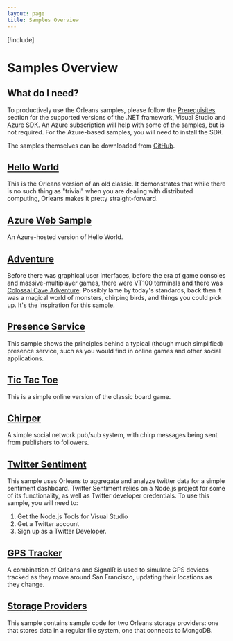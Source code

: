 ```yaml
---
layout: page
title: Samples Overview
---
```


[!include[](../../warning-banner.zh.md)]

# Samples Overview

## What do I need?

To productively use the Orleans samples, please follow the [Prerequisites](../Installation/Prerequisites.zh.md) section for the supported versions of the .NET framework, Visual Studio and Azure SDK.
An Azure subscription will help with some of the samples, but is not required. For the Azure-based samples, you will need to install the SDK.

The samples themselves can be downloaded from [GitHub](https://github.com/dotnet/orleans/tree/master/Samples).


## [Hello World](Hello-World.zh.md)

This is the Orleans version of an old classic. It demonstrates that while there is no such thing as "trivial" when you are dealing with distributed computing, Orleans makes it pretty straight-forward.

## [Azure Web Sample](Azure-Web-Sample.zh.md)

An Azure-hosted version of Hello World.

## [Adventure](Adventure.zh.md)

Before there was graphical user interfaces, before the era of game consoles and massive-multiplayer games, there were VT100 terminals and there was [Colossal Cave Adventure](http://en.wikipedia.org/wiki/Colossal_Cave_Adventure). Possibly lame by today's standards, back then it was a magical world of monsters, chirping birds, and things you could pick up. It's the inspiration for this sample.

## [Presence Service](Presence-Service.zh.md)

This sample shows the principles behind a typical (though much simplified) presence service, such as you would find in online games and other social applications.

## [Tic Tac Toe](Tic-Tac-Toe.zh.md)

This is a simple online version of the classic board game.

## [Chirper](Chirper.zh.md)

A simple social network pub/sub system, with chirp messages being sent from publishers to followers.

## [Twitter Sentiment](Twitter-Sentiment.zh.md)

This sample uses Orleans to aggregate and analyze twitter data for a simple sentiment dashboard.
Twitter Sentiment relies on a Node.js project for some of its functionality, as well as Twitter developer credentials. To use this sample, you will need to:

1. Get the Node.js Tools for Visual Studio
2. Get a Twitter account
3. Sign up as a Twitter Developer.

## [GPS Tracker](GPS-Tracker.zh.md)

A combination of Orleans and SignalR is used to simulate GPS devices tracked as they move around San Francisco, updating their locations as they change.

## [Storage Providers](Storage-Providers.zh.md)

This sample contains sample code for two Orleans storage providers: one that stores data in a regular file system, one that connects to MongoDB.
